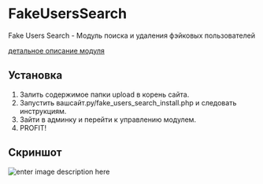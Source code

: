 FakeUsersSearch
===============

Fake Users Search - Модуль поиска и удаления фэйковых пользователей

[детальное описание модуля][1]

Установка
----------
1. Залить содержимое папки upload в корень сайта.
2. Запустить вашсайт.ру/fake_users_search_install.php и следовать инструкциям.
3. Зайти в админку и перейти к управлению модулем.
4. PROFIT!

Скриншот
---------
![enter image description here][2]


  [1]: http://pafnuty.name/modules/149-fake-users-search.html
  [2]: https://dl.dropboxusercontent.com/u/8142395/fus_1.0.png